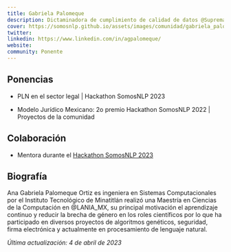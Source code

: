```yaml
---
title: Gabriela Palomeque
description: Dictaminadora de cumplimiento de calidad de datos @Suprema Corte de Justicia de la Nación
cover: https://somosnlp.github.io/assets/images/comunidad/gabriela_palomeque.jpg
twitter: 
linkedin: https://www.linkedin.com/in/agpalomeque/ 
website: 
community: Ponente
---
```


## Ponencias

- PLN en el sector legal | Hackathon SomosNLP 2023

<EventSummary
    description="Descubre cómo el PLN puede ser utilizado para construir diversas herramientas que apoyen a impartir de justicia."
    poster="https://somosnlp.github.io/assets/images/eventos/230404_pln_en_el_sector_legal.png"
    video=""
    name=""
    website=""
    twitter=""
    linkedin=""
    github=""
    bio="Ana Gabriela Palomeque Ortiz es ingeniera en Sistemas Computacionales por el Instituto Tecnológico de Minatitlán realizó una Maestría en Ciencias de la Computación en @LANIA_MX, su principal motivación el aprendizaje continuo y reducir la brecha de género en los roles científicos por lo que ha participado en diversos proyectos de algoritmos genéticos, seguridad, firma electrónica y actualmente en procesamiento de lenguaje natural."
    hide_personal_info=True
/>

- Modelo Jurídico Mexicano: 2o premio Hackathon SomosNLP 2022 | Proyectos de la comunidad

## Colaboración

- Mentora durante el [Hackathon SomosNLP 2023](https://somosnlp.org/blog/hackathon-2023)

## Biografía

Ana Gabriela Palomeque Ortiz es ingeniera en Sistemas Computacionales por el Instituto Tecnológico de Minatitlán realizó una Maestría en Ciencias de la Computación en @LANIA_MX, su principal motivación el aprendizaje continuo y reducir la brecha de género en los roles científicos por lo que ha participado en diversos proyectos de algoritmos genéticos, seguridad, firma electrónica y actualmente en procesamiento de lenguaje natural.

*Última actualización: 4 de abril de 2023*
